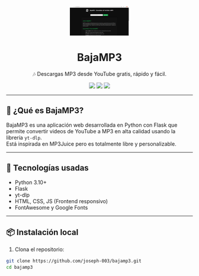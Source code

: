 <p align="center">
  <img src="https://raw.githubusercontent.com/joseph-003/bajamp3/main/static/img/presentacion.png" alt="presentacion" height="80" />
  <h1 align="center">BajaMP3</h1>
  <p align="center">🎶 Descargas MP3 desde YouTube gratis, rápido y fácil.</p>
</p>

<p align="center">
  <img src="https://img.shields.io/badge/Python-3.10-blue?style=for-the-badge&logo=python" />
  <img src="https://img.shields.io/badge/Flask-Web_App-000?style=for-the-badge&logo=flask" />
  <img src="https://img.shields.io/badge/yt--dlp-YouTube_Downloader-orange?style=for-the-badge" />
</p>

---

## 🚀 ¿Qué es BajaMP3?

BajaMP3 es una aplicación web desarrollada en Python con Flask que permite convertir videos de YouTube a MP3 en alta calidad usando la librería `yt-dlp`.  
Está inspirada en MP3Juice pero es totalmente libre y personalizable.

---

## 🧰 Tecnologías usadas

- Python 3.10+
- Flask
- yt-dlp
- HTML, CSS, JS (Frontend responsivo)
- FontAwesome y Google Fonts

---

## 📦 Instalación local

1. Clona el repositorio:

```bash
git clone https://github.com/joseph-003/bajamp3.git
cd bajamp3

